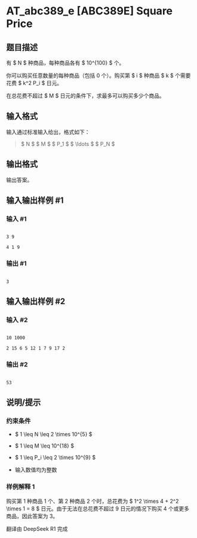 # AT_abc389_e [ABC389E] Square Price

## 题目描述

[problemUrl]: https://atcoder.jp/contests/abc389/tasks/abc389_e

有 $ N $ 种商品，每种商品各有 $ 10^{100} $ 个。

你可以购买任意数量的每种商品（包括 0 个）。购买第 $ i $ 种商品 $ k $ 个需要花费 $ k^2 P_i $ 日元。

在总花费不超过 $ M $ 日元的条件下，求最多可以购买多少个商品。

## 输入格式

输入通过标准输入给出，格式如下：

> $ N $ $ M $ $ P_1 $ $ \ldots $ $ P_N $

## 输出格式

输出答案。

## 输入输出样例 #1

### 输入 #1

```
3 9
4 1 9
```

### 输出 #1

```
3
```

## 输入输出样例 #2

### 输入 #2

```
10 1000
2 15 6 5 12 1 7 9 17 2
```

### 输出 #2

```
53
```

## 说明/提示

### 约束条件

- $ 1 \leq N \leq 2 \times 10^{5} $
- $ 1 \leq M \leq 10^{18} $
- $ 1 \leq P_i \leq 2 \times 10^{9} $
- 输入数值均为整数

### 样例解释 1

购买第 1 种商品 1 个、第 2 种商品 2 个时，总花费为 $ 1^2 \times 4 + 2^2 \times 1 = 8 $ 日元。由于无法在总花费不超过 9 日元的情况下购买 4 个或更多商品，因此答案为 3。

翻译由 DeepSeek R1 完成